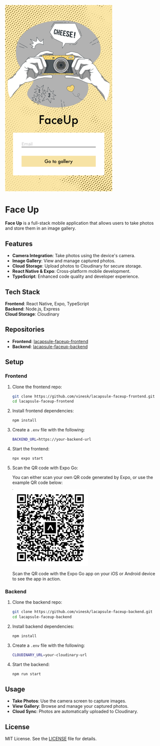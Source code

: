 <img src="assets/faceup.png" alt="Face Up Logo" width="350"/>

# Face Up

**Face Up** is a full-stack mobile application that allows users to take photos and store them in an image gallery.

## Features

- **Camera Integration**: Take photos using the device's camera.
- **Image Gallery**: View and manage captured photos.
- **Cloud Storage**: Upload photos to Cloudinary for secure storage.
- **React Native & Expo**: Cross-platform mobile development.
- **TypeScript**: Enhanced code quality and developer experience.

## Tech Stack

**Frontend**: React Native, Expo, TypeScript  
**Backend**: Node.js, Express  
**Cloud Storage**: Cloudinary

## Repositories

- **Frontend**: [lacapsule-faceup-frontend](https://github.com/vinesk/lacapsule-faceup-frontend)
- **Backend**: [lacapsule-faceup-backend](https://github.com/vinesk/lacapsule-faceup-backend)

## Setup

### Frontend

1. Clone the frontend repo:

   ```bash
   git clone https://github.com/vinesk/lacapsule-faceup-frontend.git
   cd lacapsule-faceup-frontend
   ```

2. Install frontend dependencies:

   ```bash
   npm install
   ```

3. Create a `.env` file with the following:

   ```bash
   BACKEND_URL=https://your-backend-url
   ```

4. Start the frontend:

   ```bash
   npx expo start
   ```

5. Scan the QR code with Expo Go:

   You can either scan your own QR code generated by Expo, or use the example QR code below:

   ![Example Expo QR Code](assets/faceup-qrcode.png)

   Scan the QR code with the Expo Go app on your iOS or Android device to see the app in action.

### Backend

1. Clone the backend repo:

   ```bash
   git clone https://github.com/vinesk/lacapsule-faceup-backend.git
   cd lacapsule-faceup-backend
   ```

2. Install backend dependencies:

   ```bash
   npm install
   ```

3. Create a `.env` file with the following:

   ```bash
   CLOUDINARY_URL=your-cloudinary-url
   ```

4. Start the backend:

   ```bash
   npm run start
   ```

## Usage

- **Take Photos**: Use the camera screen to capture images.
- **View Gallery**: Browse and manage your captured photos.
- **Cloud Sync**: Photos are automatically uploaded to Cloudinary.

## License

MIT License. See the [LICENSE](./LICENSE) file for details.
